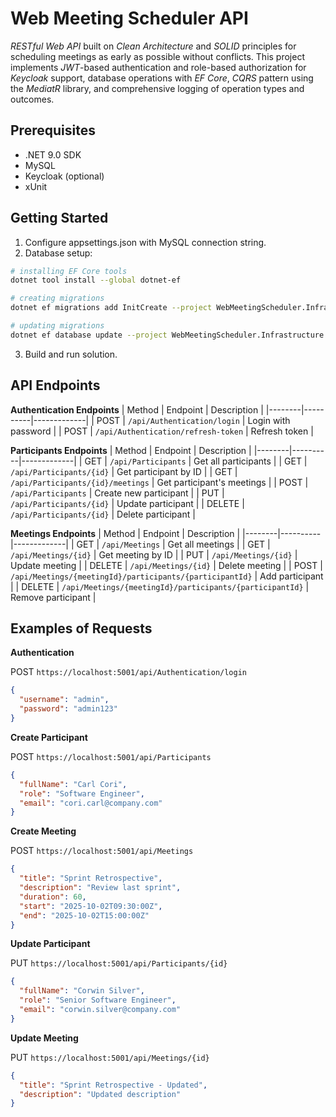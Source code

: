 # Web Meeting Scheduler API
*RESTful Web API* built on *Clean Architecture* and *SOLID* principles for scheduling meetings as early as possible without conflicts. This project implements *JWT*-based authentication and role-based authorization for *Keycloak* support, database operations with *EF Core*, *CQRS* pattern using the *MediatR* library, and comprehensive logging of operation types and outcomes.

## Prerequisites
- .NET 9.0 SDK
- MySQL
- Keycloak (optional)
- xUnit

## Getting Started
1. Configure appsettings.json with MySQL connection string.
2. Database setup:
```bash
# installing EF Core tools
dotnet tool install --global dotnet-ef

# creating migrations
dotnet ef migrations add InitCreate --project WebMeetingScheduler.Infrastructure --startup-project WebMeetingScheduler.Web

# updating migrations
dotnet ef database update --project WebMeetingScheduler.Infrastructure --startup-project WebMeetingScheduler.Web
```
3. Build and run solution.

## API Endpoints
**Authentication Endpoints**
| Method | Endpoint | Description |
|--------|----------|-------------|
| POST | `/api/Authentication/login` | Login with password |
| POST | `/api/Authentication/refresh-token` | Refresh token |

**Participants Endpoints**
| Method | Endpoint | Description |
|--------|----------|-------------|
| GET | `/api/Participants` | Get all participants |
| GET | `/api/Participants/{id}` | Get participant by ID |
| GET | `/api/Participants/{id}/meetings` | Get participant's meetings |
| POST | `/api/Participants` | Create new participant |
| PUT | `/api/Participants/{id}` | Update participant |
| DELETE | `/api/Participants/{id}` | Delete participant |

**Meetings Endpoints**
| Method | Endpoint | Description |
|--------|----------|-------------|
| GET | `/api/Meetings` | Get all meetings |
| GET | `/api/Meetings/{id}` | Get meeting by ID |
| PUT | `/api/Meetings/{id}` | Update meeting |
| DELETE | `/api/Meetings/{id}` | Delete meeting |
| POST | `/api/Meetings/{meetingId}/participants/{participantId}` | Add participant |
| DELETE | `/api/Meetings/{meetingId}/participants/{participantId}` | Remove participant |

## Examples of Requests
**Authentication**

POST `https://localhost:5001/api/Authentication/login`
```json
{
  "username": "admin",
  "password": "admin123"
}
```
**Create Participant**

POST `https://localhost:5001/api/Participants`
```json
{
  "fullName": "Carl Cori",
  "role": "Software Engineer",
  "email": "cori.carl@company.com"
}
```
**Create Meeting**

POST `https://localhost:5001/api/Meetings`
```json
{
  "title": "Sprint Retrospective",
  "description": "Review last sprint",
  "duration": 60,
  "start": "2025-10-02T09:30:00Z",
  "end": "2025-10-02T15:00:00Z"
}
```
**Update Participant**

PUT `https://localhost:5001/api/Participants/{id}`
```json
{
  "fullName": "Corwin Silver",
  "role": "Senior Software Engineer",
  "email": "corwin.silver@company.com"
}
```
**Update Meeting**

PUT `https://localhost:5001/api/Meetings/{id}`
```json
{
  "title": "Sprint Retrospective - Updated",
  "description": "Updated description"
}
```